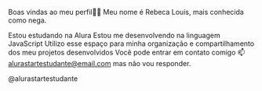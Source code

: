 Boas vindas ao meu perfil💙💙
Meu nome é Rebeca Louis, mais conhecida como nega.

Estou estudando na Alura
Estou me desenvolvendo na linguagem JavaScript
Utilizo esse espaço para minha organização e compartilhamento dos meu projetos desenvolvidos
Você pode entrar em contato comigo 📫
alurastartestudante@email.com
mas não vou responder.

@alurastartestudante
